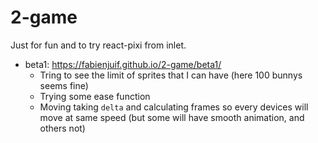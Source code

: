 # 2-game

Just for fun and to try react-pixi from inlet.

- beta1: https://fabienjuif.github.io/2-game/beta1/
  * Tring to see the limit of sprites that I can have (here 100 bunnys seems fine)
  * Trying some ease function
  * Moving taking `delta` and calculating frames so every devices will move at same speed (but some will have smooth animation, and others not)
